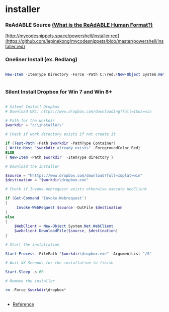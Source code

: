 
# installer


### ReAdABLE Source [(What is the ReAdABLE Human Format?)](http://readablehumanformat.com)

[http://mycodesnippets.space/powershell/installer.red](https://github.com/lepinekong/mycodesnippets/blob/master/powershell/installer.red)


### Oneliner Install (ex. Redlang)



```powershell

New-Item -ItemType Directory -Force -Path C:\red;(New-Object System.Net.WebClient).DownloadFile('https://static.red-lang.org/dl/win/red-063.exe','c:\red\red.exe');Start-Process -Filepath 'c:\red\red.exe'
        
```



### Silent Install Dropbox for Win 7 and Win 8+



```powershell

# Silent Install Dropbox 
# Download URL: https://www.dropbox.com/downloading?full=1&os=win

# Path for the workdir
$workdir = "c:\installer\"

# Check if work directory exists if not create it

If (Test-Path -Path $workdir -PathType Container)
{ Write-Host "$workdir already exists" -ForegroundColor Red}
ELSE
{ New-Item -Path $workdir  -ItemType directory }

# Download the installer

$source = "hhttps://www.dropbox.com/download?full=1&plat=win"
$destination = "$workdir\dropbox.exe"

# Check if Invoke-Webrequest exists otherwise execute WebClient

if (Get-Command 'Invoke-Webrequest')
{
     Invoke-WebRequest $source -OutFile $destination
}
else
{
    $WebClient = New-Object System.Net.WebClient
    $webclient.DownloadFile($source, $destination)
}

# Start the installation

Start-Process -FilePath "$workdir\dropbox.exe" -ArgumentList "/S"

# Wait XX Seconds for the installation to finish

Start-Sleep -s 60

# Remove the installer

rm -Force $workdir\dropbox*            
        
```


- [Reference](https://forum.pulseway.com/topic/1937-install-dropbox-with-powershell/)
                        
